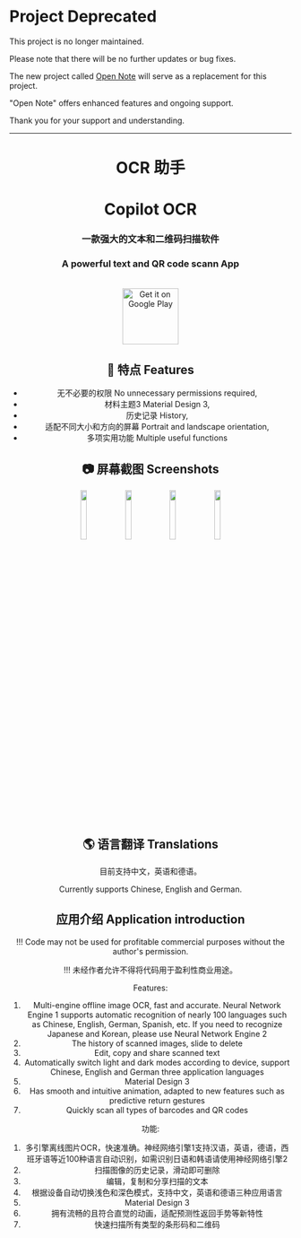 # Project Deprecated

This project is no longer maintained.

Please note that there will be no further updates or bug fixes.

The new project called [Open Note](https://github.com/YangDai2003/OpenNote-Compose) will serve as a replacement for this project.

"Open Note" offers enhanced features and ongoing support.

Thank you for your support and understanding.

---

<div align="center">

# OCR 助手 
# Copilot OCR

### 一款强大的文本和二维码扫描软件 
### A powerful text and QR code scann App

<br>

<a href="https://play.google.com/store/apps/details?id=com.yangdai.simpleocr">
      <img alt="Get it on Google Play" src="https://play.google.com/intl/en_us/badges/static/images/badges/en_badge_web_generic.png" height="100">
</a>

<br>

<div align="left"></div>

## 📖 特点 Features

* 无不必要的权限 No unnecessary permissions required,
* 材料主题3 Material Design 3,
* 历史记录 History,
* 适配不同大小和方向的屏幕 Portrait and landscape orientation,
* 多项实用功能 Multiple useful functions

## 📷 屏幕截图 Screenshots
<img src="https://github.com/YangDai-Github/CopilotOCR-Android/assets/107718193/b539a888-51be-4249-95ee-b0bf7c42e821" width="15%"/>
<img src="https://github.com/YangDai-Github/CopilotOCR-Android/assets/107718193/85016026-b8d6-4854-ba44-202553d5b0d2" width="15%"/>
<img src="https://github.com/YangDai-Github/CopilotOCR-Android/assets/107718193/40406aff-127a-4c40-8377-43cd7c9772c3" width="15%"/>
<img src="https://github.com/YangDai-Github/CopilotOCR-Android/assets/107718193/69d297f4-2bc6-476f-8bcb-0398502cb177" width="15%"/>

## 🌎 语言翻译 Translations

目前支持中文，英语和德语。

Currently supports Chinese, English and German.

## 应用介绍 Application introduction

!!! Code may not be used for profitable commercial purposes without the author's permission.

!!! 未经作者允许不得将代码用于盈利性商业用途。

Features:
1) Multi-engine offline image OCR, fast and accurate. Neural Network Engine 1 supports automatic recognition of nearly 100 languages such as Chinese, English, German, Spanish, etc. If you need to recognize Japanese and Korean, please use Neural Network Engine 2
2) The history of scanned images, slide to delete
3) Edit, copy and share scanned text
4) Automatically switch light and dark modes according to device, support Chinese, English and German three application languages
5) Material Design 3
6) Has smooth and intuitive animation, adapted to new features such as predictive return gestures
7) Quickly scan all types of barcodes and QR codes

功能:
1) 多引擎离线图片OCR，快速准确。神经网络引擎1支持汉语，英语，德语，西班牙语等近100种语言自动识别，如需识别日语和韩语请使用神经网络引擎2
2) 扫描图像的历史记录，滑动即可删除
3) 编辑，复制和分享扫描的文本
4) 根据设备自动切换浅色和深色模式，支持中文，英语和德语三种应用语言
5) Material Design 3
6) 拥有流畅的且符合直觉的动画，适配预测性返回手势等新特性
7) 快速扫描所有类型的条形码和二维码
